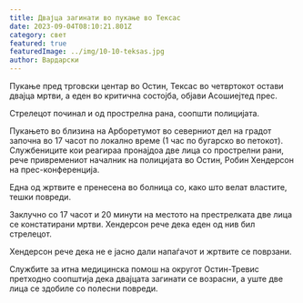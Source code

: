 ```yaml
---
title: Двајца загинати во пукање во Тексас
date: 2023-09-04T08:10:21.801Z
category: свет
featured: true
featuredImage: ../img/10-10-teksas.jpg
author: Вардарски
---
```

Пукање пред трговски центар во Остин, Тексас во четвртокот остави двајца мртви, а еден во критична состојба, објави Асошиејтед прес.

Стрелецот починал и од прострелна рана, соопшти полицијата.

Пукањето во близина на Арборетумот во северниот дел на градот започна во 17 часот по локално време (1 час по бугарско во петокот). Службениците кои реагираа пронајдоа две лица со прострелни рани, рече привремениот началник на полицијата во Остин, Робин Хендерсон на прес-конференција.

Една од жртвите е пренесена во болница со, како што велат властите, тешки повреди.

Заклучно со 17 часот и 20 минути на местото на престрелката две лица се констатирани мртви. Хендерсон рече дека еден од нив бил стрелецот.

Хендерсон рече дека не е јасно дали напаѓачот и жртвите се поврзани.

Службите за итна медицинска помош на округот Остин-Тревис претходно соопштија дека двајцата загинати се возрасни, а уште две лица се здобиле со полесни повреди.